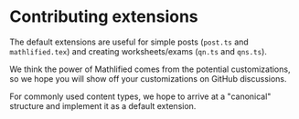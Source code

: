 # Contributing extensions

The default extensions are useful for
simple posts (`post.ts` and `mathlified.tex`) and
creating worksheets/exams (`qn.ts` and `qns.ts`).

We think the power of Mathlified comes
from the potential customizations, so we hope you will show off your
customizations on GitHub discussions.

For commonly used content types, we hope to arrive at a "canonical"
structure and implement it as a default extension.
